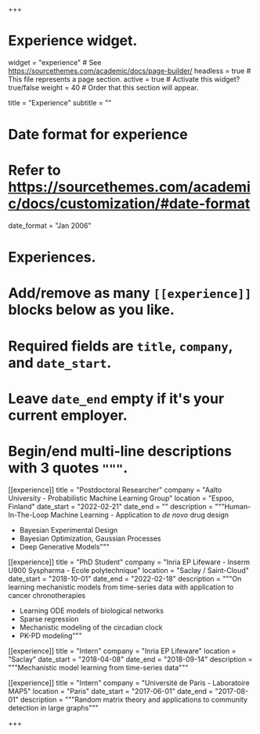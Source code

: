 +++
# Experience widget.
widget = "experience"  # See https://sourcethemes.com/academic/docs/page-builder/
headless = true  # This file represents a page section.
active = true  # Activate this widget? true/false
weight = 40  # Order that this section will appear.

title = "Experience"
subtitle = ""

# Date format for experience
#   Refer to https://sourcethemes.com/academic/docs/customization/#date-format
date_format = "Jan 2006"

# Experiences.
#   Add/remove as many `[[experience]]` blocks below as you like.
#   Required fields are `title`, `company`, and `date_start`.
#   Leave `date_end` empty if it's your current employer.
#   Begin/end multi-line descriptions with 3 quotes `"""`.
[[experience]]
  title = "Postdoctoral Researcher"
  company = "Aalto University - Probabilistic Machine Learning Group"
  location = "Espoo, Finland"
  date_start = "2022-02-21"
  date_end = ""
  description = """Human-In-The-Loop Machine Learning - Application to *de novo* drug design
                   
  * Bayesian Experimental Design
  * Bayesian Optimization, Gaussian Processes
  * Deep Generative Models"""

[[experience]]
  title = "PhD Student"
  company = "Inria EP Lifeware - Inserm U900 Syspharma - Ecole polytechnique"
  location = "Saclay / Saint-Cloud"
  date_start = "2018-10-01"
  date_end = "2022-02-18"
  description = """On learning mechanistic models from time-series data with application to cancer chronotherapies

  * Learning ODE models of biological networks
  * Sparse regression
  * Mechanistic modeling of the circadian clock
  * PK-PD modeling"""

[[experience]]
  title = "Intern"
  company = "Inria EP Lifeware"
  location = "Saclay"
  date_start = "2018-04-08"
  date_end = "2018-09-14"
  description = """Mechanistic model learning from time-series data"""

[[experience]]
  title = "Intern"
  company = "Université de Paris - Laboratoire MAP5"
  location = "Paris"
  date_start = "2017-06-01"
  date_end = "2017-08-01"
  description = """Random matrix theory and applications to community detection in large graphs"""


+++

